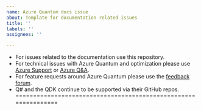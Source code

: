 ```yaml
---
name: Azure Quantum docs issue
about: Template for documentation related issues
title: ''
labels: ''
assignees: ''

---
```


- For issues related to the documentation use this repository.
- For technical issues with Azure Quantum and optimization please use [Azure Support](https://ms.portal.azure.com/#blade/Microsoft_Azure_Support/HelpAndSupportBlade/newsupportrequest) or [Azure Q&A](https://docs.microsoft.com/en-us/answers/topics/azure-quantum.html).
- For feature requests around Azure Quantum please use the [feedback forum](https://feedback.azure.com/forums/932905-azure-quantum).
- Q# and the QDK continue to be supported via their GitHub repos.
===============================================================
